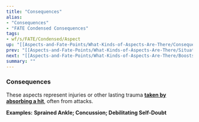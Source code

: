 ```yaml
---
title: "Consequences"
alias:
- "Consequences"
- "FATE Condensed Consequences"
tags:
- wf/s/FATE/Condensed/Aspect
up: "[[Aspects-and-Fate-Points/What-Kinds-of-Aspects-Are-There/Consequences]]"
prev: "[[Aspects-and-Fate-Points/What-Kinds-of-Aspects-Are-There/Situation-Aspects]]"
next: "[[Aspects-and-Fate-Points/What-Kinds-of-Aspects-Are-There/Boosts]]"
summary: ""
---
```

### Consequences

These aspects represent injuries or other lasting trauma **[taken by absorbing a hit](../../Challenges-Conflicts-and-Contests/Conflicts/Taking-Harm/Consequences.md)**, often from attacks.

**Examples:** **Sprained Ankle; Concussion; Debilitating Self-Doubt**